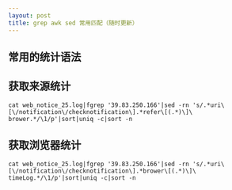 ```yaml
---
layout: post
title: grep awk sed 常用匹配（随时更新）
---
```


## 常用的统计语法

## 获取来源统计
    cat web_notice_25.log|fgrep '39.83.250.166'|sed -rn 's/.*uri\[\/notification\/checknotification\].*refer\[(.*)\]\ brower.*/\1/p'|sort|uniq -c|sort -n

## 获取浏览器统计
    cat web_notice_25.log|fgrep '39.83.250.166'|sed -rn 's/.*uri\[\/notification\/checknotification\].*brower\[(.*)\]\ timeLog.*/\1/p'|sort|uniq -c|sort -n
